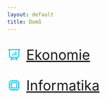 ```yaml
---
layout: default
title: Domů
---
```


<div style="display: flex; gap: 0.75rem; margin-top: 2rem;">
    <img src="./assets/ekonomie.svg" alt="Ekonomie" style="width: 2rem; height: 2rem; margin-top: auto; margin-bottom: auto;"/>
    <a href="./ekonomie/" style="font-size: 2rem;">Ekonomie</a>
</div>

<div style="display: flex; gap: 0.75rem; margin-top: 2rem;">
    <img src="./assets/informatika.svg" alt="Informatika" style="width: 2rem; height: 2rem; margin-top: auto; margin-bottom: auto;"/>
    <a href="./informatika/" style="font-size: 2rem;">Informatika</a>
</div>
